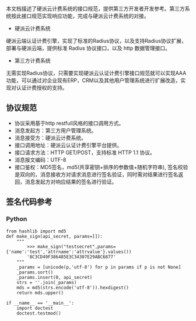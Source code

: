 本文档描述了硬派云计费系统的接口规范，提供第三方开发者开发参考。第三方系统按此接口规范实现响应功能，完成与硬派云计费系统的对接。

- 硬派云计费系统

硬派云端认证计费引擎，实现了标准的Radius协议，以及支持Radius协议扩展，部署与硬派云端，提供标准 Radius 协议接口，以及 http 数据管理接口。

- 第三方计费系统 

无需实现Radius协议，只需要实现硬派云认证计费引擎接口规范就可以实现AAA功能，可以通过对企业现有ERP，CRM以及其他用户管理系统进行扩展改造，实现对认证计费授权的支持。

## 协议规范

- 协议采用基于http restfull风格的接口调用方式。
- 消息发起方：第三方用户管理系统。
- 消息接受方：硬派云计费系统。
- 接口调用地址：硬派云认证计费引擎平台提供。
- 接口请求方法：HTTP GET/POST，支持标准 HTTP 1.1 协议。
- 消息报文编码：UTF-8
- 接口鉴权：MD5签名，md5(共享密钥+排序的参数值+随机字符串), 签名校验是双向的，消息接收方对请求消息进行签名验证，同时需对结果进行签名返回，消息发起方对响应结果的签名进行验证。


## 签名代码参考

### Python


    from hashlib import md5
    def make_sign(api_secret, params=[]):
        """
            >>> make_sign("testsecret",params={'name':'test','attrname':'attrvalue'}.values())
            '8C3CD49F386485E3C34307E29ABC6877'
        """
        _params = [unicode(p,'utf-8') for p in params if p is not None]
        _params.sort()
        _params.insert(0, api_secret)
        strs = ''.join(_params)
        mds = md5(strs.encode('utf-8')).hexdigest()
        return mds.upper()

    if __name__ == '__main__':
        import doctest
        doctest.testmod()